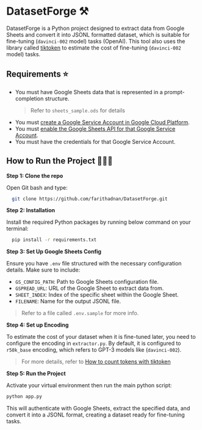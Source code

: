 # DatasetForge ⚒️

DatasetForge is a Python project designed to extract data from Google Sheets and convert it into JSONL formatted dataset, which is suitable for fine-tuning (`davinci-002` model) tasks (OpenAI). This tool also uses the library called [tiktoken](https://pypi.org/project/tiktoken/) to estimate the cost of fine-tuning (`davinci-002` model) tasks.

## Requirements ⭐

- You must have Google Sheets data that is represented in a prompt-completion structure.
  > Refer to `sheets_sample.ods` for details
- You must [create a Google Service Account in Google Cloud Platform](https://www.howtogeek.com/devops/how-to-create-and-use-service-accounts-in-google-cloud-platform/).
- You must [enable the Google Sheets API for that Google Service Account](https://support.google.com/googleapi/answer/6158841?hl=en).
- You must have the credentials for that Google Service Account.


## How to Run the Project 🏃🏽‍♂️

**Step 1: Clone the repo**

Open Git bash and type:
```bash
  git clone https://github.com/farithadnan/DatasetForge.git
```

**Step 2: Installation** 

Install the required Python packages by running below command on your terminal:
  ```bash
    pip install -r requirements.txt
  ```

**Step 3: Set Up Google Sheets Config**

Ensure you have `.env` file structured with the necessary configuration details. Make sure to include:
- `GS_CONFIG_PATH`: Path to Google Sheets configuration file.
- `GSPREAD_URL`: URL of the Google Sheet to extract data from.
- `SHEET_INDEX`: Index of the specific sheet within the Google Sheet.
- `FILENAME`: Name for the output JSONL file.
> Refer to a file called `.env.sample` for more info.


**Step 4: Set up Encoding**

To estimate the cost of your dataset when it is fine-tuned later, you need to configure the encoding in `extractor.py`. By default, it is configured to `r50k_base` encoding, which refers to GPT-3 models like (`davinci-002`).
> For more details, refer to [How to count tokens with tiktoken](https://github.com/openai/openai-cookbook/blob/main/examples/How_to_count_tokens_with_tiktoken.ipynb)

**Step 5: Run the Project**

Activate your virtual environment then run the main python script:

```bash
python app.py
```

This will authenticate with Google Sheets, extract the specified data, and convert it into a JSONL format, creating a dataset ready for fine-tuning tasks.

